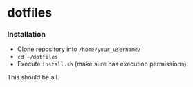 # dotfiles

### Installation

- Clone repository into `/home/your_username/`
- `cd ~/dotfiles`
- Execute `install.sh` (make sure has execution permissions)

This should be all.
